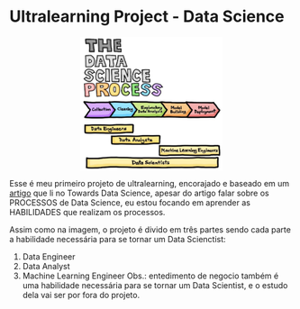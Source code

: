 # Ultralearning Project - Data Science

<img  src='readme-images/dataScienceProcess.jpeg' style='margin-left: auto; margin-right: auto; display:block; width:50%'>

Esse é meu primeiro projeto de ultralearning, encorajado e baseado em um [artigo](https://towardsdatascience.com/the-data-science-process-a19eb7ebc41b) que li no Towards Data Science, apesar do artigo falar sobre os PROCESSOS de Data Science, eu estou focando em aprender as HABILIDADES que realizam os processos. 

Assim como na imagem, o projeto é divido em três partes sendo cada parte a habilidade necessária para se tornar um Data Scienctist: 

1. Data Engineer
2. Data Analyst
3. Machine Learning Engineer
Obs.: entedimento de negocio também é uma habilidade necessária para se tornar um Data Scientist, e o estudo dela vai ser por fora do projeto. 
